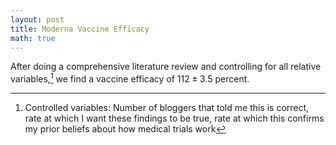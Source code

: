 ```yaml
---
layout: post
title: Moderna Vaccine Efficacy
math: true
---
```


After doing a comprehensive literature review and controlling for all relative variables,[^variables] we find a vaccine efficacy of $112 \pm 3.5$ percent.

[^variables]: Controlled variables: Number of bloggers that told me this is correct, rate at which I want these findings to be true, rate at which this confirms my prior beliefs about how medical trials work
